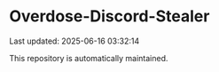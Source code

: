 # Overdose-Discord-Stealer

Last updated: 2025-06-16 03:32:14

This repository is automatically maintained.
